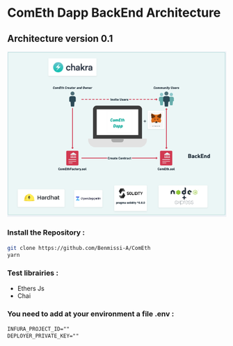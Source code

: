 # ComEth Dapp BackEnd Architecture

## Architecture version 0.1


![back-architecture](./back-architecture.png)



### Install the Repository :

```zsh
git clone https://github.com/Benmissi-A/ComEth
yarn
```

### Test librairies :

- Ethers Js
- Chai




### You need to add at your environment a file .env :

```
INFURA_PROJECT_ID=""
DEPLOYER_PRIVATE_KEY=""
```
